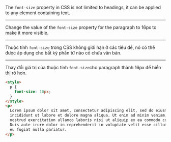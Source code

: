 The `font-size` property in CSS is not limited to headings, it can be applied to any element containing text.

---

Change the value of the `font-size` property for the paragraph to 16px to make it more visible.

---

Thuộc tính `font-size` trong CSS không giới hạn ở các tiêu đề, nó có thể được áp dụng cho bất kỳ phần tử nào có chứa văn bản.

---

Thay đổi giá trị của thuộc tính `font-size`cho paragraph thành 16px để hiển thị rõ hơn.

```html
<style>
  p {
    font-size: 10px;
  }
</style>
<p>
  Lorem ipsum dolor sit amet, consectetur adipiscing elit, sed do eiusmod tempor
  incididunt ut labore et dolore magna aliqua. Ut enim ad minim veniam, quis
  nostrud exercitation ullamco laboris nisi ut aliquip ex ea commodo consequat.
  Duis aute irure dolor in reprehenderit in voluptate velit esse cillum dolore
  eu fugiat nulla pariatur.
</p>
```
